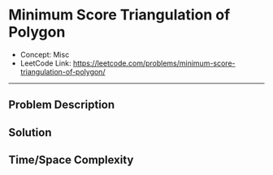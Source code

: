 # Minimum Score Triangulation of Polygon

- Concept: Misc
- LeetCode Link: https://leetcode.com/problems/minimum-score-triangulation-of-polygon/

---

## Problem Description

## Solution

## Time/Space Complexity

